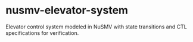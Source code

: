 # nusmv-elevator-system
Elevator control system modeled in NuSMV with state transitions and CTL specifications for verification.
